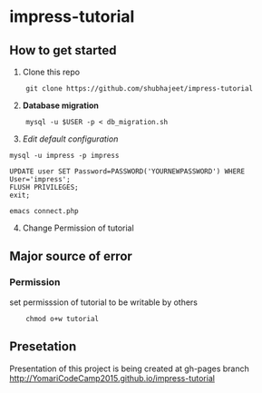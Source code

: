 # impress-tutorial
## How to get started

1. Clone this repo
```
	git clone https://github.com/shubhajeet/impress-tutorial
```

2. **Database migration**
```
	mysql -u $USER -p < db_migration.sh
```

3. *Edit default configuration*

```
mysql -u impress -p impress
```
```
UPDATE user SET Password=PASSWORD('YOURNEWPASSWORD') WHERE User='impress';
FLUSH PRIVILEGES;
exit;
```
```
emacs connect.php
```
4. Change Permission of tutorial

## Major source of error

### Permission
set permisssion of tutorial to be writable by others

```
	chmod o+w tutorial
```
## Presetation

Presentation of this project is being created at gh-pages branch
http://YomariCodeCamp2015.github.io/impress-tutorial